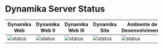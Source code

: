 Dynamika Server Status
======================
| Dynamika Web | Dynamika Web II | Dynamika Web III | Dynamika Site | Ambiente de Desenvolvimento |
| - | - | - | - | - |
| ![status](https://img.shields.io/website?down_color=red&down_message=offline&label=%20&style=for-the-badge&up_color=blue&up_message=online&url=http%3A%2F%2Fdynamikaweb.com.br) | ![status](https://img.shields.io/website?down_color=red&down_message=offline&label=%20&style=for-the-badge&up_color=blue&up_message=online&url=http%3A%2F%2Fdynamikaweb2.com.br) | ![status](https://img.shields.io/website?down_color=red&down_message=offline&label=%20&style=for-the-badge&up_color=blue&up_message=online&url=http%3A%2F%2Fdynamikaweb3.com.br) | ![status](https://img.shields.io/website?down_color=red&down_message=offline&label=%20&style=for-the-badge&up_color=blue&up_message=online&url=http%3A%2F%2Fdynamika.com.br) | ![status](https://img.shields.io/website?down_color=red&down_message=offline&label=%20&style=for-the-badge&up_color=blue&up_message=online&url=http%3A%2F%2Finterno.dynamika.com.br%3A8080) |
